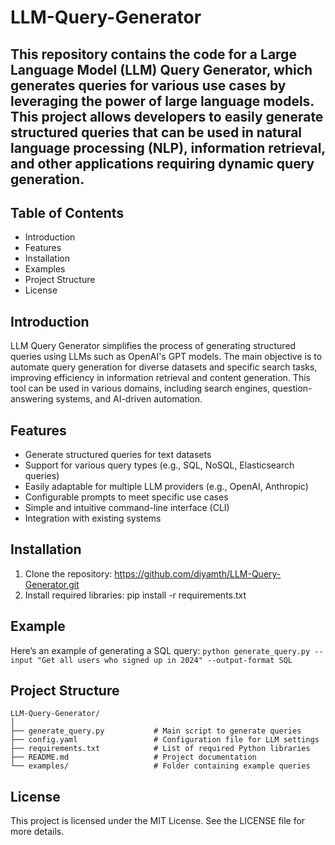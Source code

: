 # LLM-Query-Generator
## This repository contains the code for a Large Language Model (LLM) Query Generator, which generates queries for various use cases by leveraging the power of large language models. This project allows developers to easily generate structured queries that can be used in natural language processing (NLP), information retrieval, and other applications requiring dynamic query generation.

## Table of Contents
- Introduction
- Features
- Installation
- Examples
- Project Structure
- License
  
## Introduction
LLM Query Generator simplifies the process of generating structured queries using LLMs such as OpenAI's GPT models. The main objective is to automate query generation for diverse datasets and specific search tasks, improving efficiency in information retrieval and content generation. This tool can be used in various domains, including search engines, question-answering systems, and AI-driven automation.

## Features
- Generate structured queries for text datasets
- Support for various query types (e.g., SQL, NoSQL, Elasticsearch queries)
- Easily adaptable for multiple LLM providers (e.g., OpenAI, Anthropic)
- Configurable prompts to meet specific use cases
- Simple and intuitive command-line interface (CLI)
- Integration with existing systems

## Installation
1. Clone the repository: https://github.com/diyamth/LLM-Query-Generator.git
2. Install required libraries:  pip install -r requirements.txt

## Example
Here’s an example of generating a SQL query:
```python generate_query.py --input "Get all users who signed up in 2024" --output-format SQL```

## Project Structure 
```
LLM-Query-Generator/
│
├── generate_query.py           # Main script to generate queries
├── config.yaml                 # Configuration file for LLM settings
├── requirements.txt            # List of required Python libraries
├── README.md                   # Project documentation
└── examples/                   # Folder containing example queries
```

## License
This project is licensed under the MIT License. See the LICENSE file for more details.
